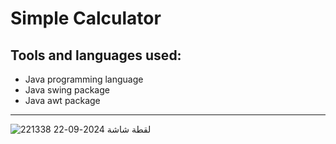 <h1>Simple Calculator</h1>
<h2>Tools and languages used:</h2>
<ul> 
 <li>Java programming language</li>
<li>Java swing package</li> 
<li>Java awt package</li>
</ul>
<hr>

![لقطة شاشة 2024-09-22 221338](https://github.com/user-attachments/assets/100911f1-2fc9-4c5d-a0e1-cd5fc02e90de)
